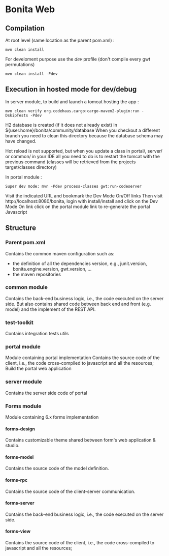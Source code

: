# Bonita Web #

## Compilation ##
At root level (same location as the parent pom.xml) :
    
    mvn clean install
    
For develoment purpose use the *dev* profile (don't compile every gwt permutations)
    
    mvn clean install -Pdev
    
## Execution in hosted mode for dev/debug ##
In server module, to build and launch a tomcat hosting the app :

    mvn clean verify org.codehaus.cargo:cargo-maven2-plugin:run -DskipTests -Pdev

H2 database is created (if it does not already exist) in ${user.home}/bonita/community/database
When you checkout a different branch you need to clean this directory because the database schema may have changed.

Hot reload is not supported, but when you update a class in portal/, server/ or common/ in your IDE all you need to do is to restart the tomcat with the previous command (classes will be retrieved from the projects target/classes directory)
    
In portal module :
    
    Super dev mode: mvn -Pdev process-classes gwt:run-codeserver
    
Visit the indicated URL and bookmark the Dev Mode On/Off links
Then visit http://localhost:8080/bonita, login with install/install and click on the Dev Mode On link
click on the portal module link to re-generate the portal Javascript
    
## Structure ##

### Parent pom.xml ###
Contains the common maven configuration such as:
- the definition of all the dependencies version, e.g., junit.version, bonita.engine.version, gwt.version, ...
- the maven repositories

### common module ###
Contains the back-end business logic, i.e., the code executed on the server side. But also contains shared code between back end and front (e.g. model) and the implement of the REST API. 

### test-toolkit
Contains integration tests utils

### portal module
Module containing portal implementation
Contains the source code of the client, i.e., the code cross-compiled to javascript and all the resources; 
Build the portal web application

### server module
Contains the server side code of portal
	
### Forms module ###
Module containing 6.x forms implementation

#### forms-design
Contains customizable theme shared between form's web application & studio.

#### forms-model
Contains the source code of the model definition.
	
#### forms-rpc
Contains the source code of the client-server communication.

#### forms-server
Contains the back-end business logic, i.e., the code executed on the server side.

#### forms-view
Contains the source code of the client, i.e., the code cross-compiled to javascript and all the resources; 